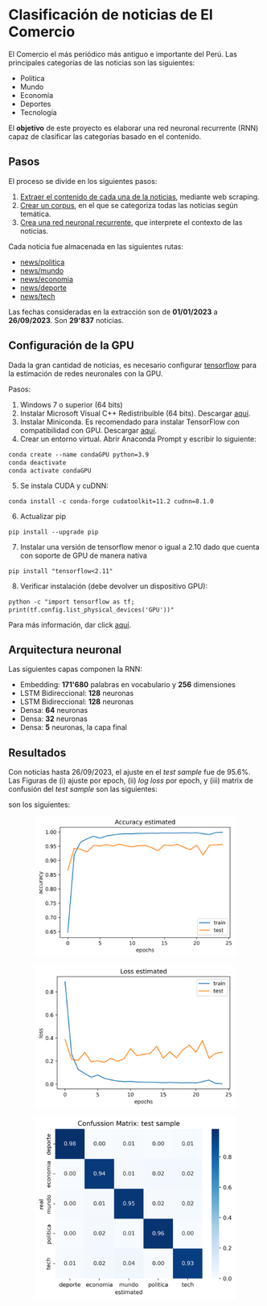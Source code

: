 # Clasificación de noticias de El Comercio
El Comercio el más periódico más antiguo e importante del Perú. Las principales categorías de las noticias son las siguientes:
- Política
- Mundo
- Economía
- Deportes
- Tecnología

El **objetivo** de este proyecto es elaborar una red neuronal recurrente (RNN) capaz de clasificar las categorías basado en el contenido.


## Pasos
El proceso se divide en los siguientes pasos:
1. [Extraer el contenido de cada una de la noticias](https://github.com/mauricioalvaradoo/classification_news/blob/master/1_scraping.py), mediante web scraping.
2. [Crear un corpus](https://github.com/mauricioalvaradoo/classification_news/blob/master/2_corpus.py), en el que se categoriza todas las noticias según temática.
3. [Crea una red neuronal recurrente](https://github.com/mauricioalvaradoo/classification_news/blob/master/3_classification.py), que interprete el contexto de las noticias.

Cada noticia fue almacenada en las siguientes rutas:
- [news/politica](https://github.com/mauricioalvaradoo/classification_news/blob/master/news/politica)
- [news/mundo](https://github.com/mauricioalvaradoo/classification_news/blob/master/news/mundo)
- [news/economia](https://github.com/mauricioalvaradoo/classification_news/blob/master/news/economia)
- [news/deporte](https://github.com/mauricioalvaradoo/classification_news/blob/master/news/deporte)
- [news/tech](https://github.com/mauricioalvaradoo/classification_news/blob/master/news/tech)

Las fechas consideradas en la extracción son de **01/01/2023** a **26/09/2023**. Son **29'837** noticias.


## Configuración de la GPU
Dada la gran cantidad de noticias, es necesario configurar [tensorflow](https://www.tensorflow.org/?hl=es-419) para la estimación de redes neuronales con la GPU.

Pasos:
1. Windows 7 o superior (64 bits)
2. Instalar Microsoft Visual C++ Redistribuible (64 bits). Descargar [aquí](https://learn.microsoft.com/es-ES/cpp/windows/latest-supported-vc-redist?view=msvc-170).
3. Instalar Miniconda. Es recomendado para instalar TensorFlow con compatibilidad con GPU. Descargar [aquí](https://docs.conda.io/projects/miniconda/en/latest/).
4. Crear un entorno virtual. Abrir Anaconda Prompt y escribir lo siguiente:
```
conda create --name condaGPU python=3.9
conda deactivate
conda activate condaGPU
```
5. Se instala CUDA y cuDNN:
```
conda install -c conda-forge cudatoolkit=11.2 cudnn=8.1.0
```
6. Actualizar pip
```
pip install --upgrade pip
```
7. Instalar una versión de tensorflow menor o igual a 2.10 dado que cuenta con soporte de GPU de manera nativa
```
pip install "tensorflow<2.11"
```
8. Verificar instalación (debe devolver un dispositivo GPU):
```
python -c "import tensorflow as tf; print(tf.config.list_physical_devices('GPU'))"
```

Para más información, dar click [aquí](https://www.tensorflow.org/install/pip?hl=es-419#windows-native_1).


## Arquitectura neuronal
Las siguientes capas componen la RNN:
* Embedding: **171'680** palabras en vocabulario y **256** dimensiones
* LSTM Bidireccional: **128** neuronas
* LSTM Bidireccional: **128** neuronas
* Densa: **64** neuronas
* Densa: **32** neuronas
* Densa: **5** neuronas, la capa final


## Resultados
Con noticias hasta 26/09/2023, el ajuste en el _test sample_ fue de 95.6%. Las Figuras de (i) ajuste por epoch, (ii) _log loss_ por epoch, y (iii) matrix de confusión del _test sample_ son las siguientes:


son los siguientes:
<p align='center'>
      <img src='figures/accuracy.png' width='400'>
</p>
<p align='center'>
      <img src='figures/loss.png' width='400'>
</p>

<p align='center'>
      <img src='figures/confussion_matrix.png' width='400'>
</p>
